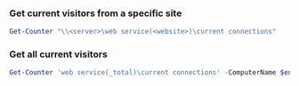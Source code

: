 ### Get current visitors from a specific site

```powershell
Get-Counter "\\<server>\web service(<website>)\current connections"
```

### Get all current visitors

```powershell
Get-Counter 'web service(_total)\current connections' -ComputerName $env:COMPUTERNAME
```
